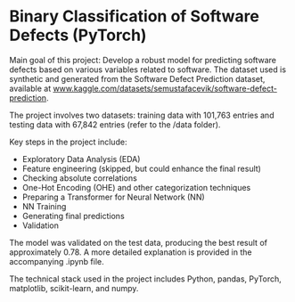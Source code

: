 # Binary Classification of Software Defects (PyTorch)

Main goal of this project: Develop a robust model for predicting software defects based on various variables related to software. The dataset used is synthetic and generated from the Software Defect Prediction dataset, available at www.kaggle.com/datasets/semustafacevik/software-defect-prediction.

The project involves two datasets: training data with 101,763 entries and testing data with 67,842 entries (refer to the /data folder).

Key steps in the project include:

- Exploratory Data Analysis (EDA)
- Feature engineering (skipped, but could enhance the final result)
- Checking absolute correlations
- One-Hot Encoding (OHE) and other categorization techniques
- Preparing a Transformer for Neural Network (NN)
- NN Training
- Generating final predictions
- Validation

The model was validated on the test data, producing the best result of approximately 0.78. A more detailed explanation is provided in the accompanying .ipynb file.

The technical stack used in the project includes Python, pandas, PyTorch, matplotlib, scikit-learn, and numpy.